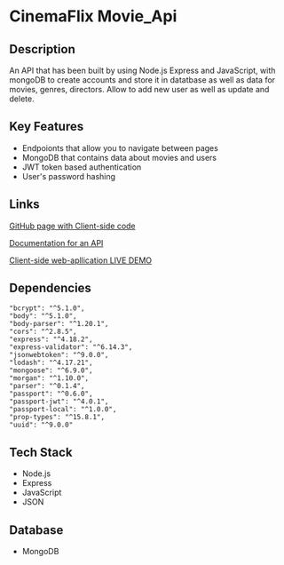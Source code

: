 #  CinemaFlix Movie_Api

## Description 

An API that has been built by using Node.js Express and JavaScript, with mongoDB to create accounts and store it in datatbase as well as data for movies, genres, directors. Allow to add new user as well as update and delete.

## Key Features

+ Endpoionts that allow you to navigate between pages
+ MongoDB that contains data about movies and users 
+ JWT token based authentication
+ User's password hashing 

## Links
[GitHub page with Client-side code](https://github.com/nick-vns/CinemaFlix-client)

[Documentation for an API](https://myflix-app.herokuapp.com/documentation.html)

[Client-side web-apllication LIVE DEMO](https://cinemaflix-movies.netlify.app/login)

## Dependencies
    "bcrypt": "^5.1.0",
    "body": "^5.1.0",
    "body-parser": "^1.20.1",
    "cors": "^2.8.5",
    "express": "^4.18.2",
    "express-validator": "^6.14.3",
    "jsonwebtoken": "^9.0.0",
    "lodash": "^4.17.21",
    "mongoose": "^6.9.0",
    "morgan": "^1.10.0",
    "parser": "^0.1.4",
    "passport": "^0.6.0",
    "passport-jwt": "^4.0.1",
    "passport-local": "^1.0.0",
    "prop-types": "^15.8.1",
    "uuid": "^9.0.0"

## Tech Stack

+ Node.js
+ Express
+ JavaScript
+ JSON

## Database

+ MongoDB
